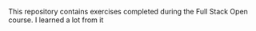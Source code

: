 This repository contains exercises completed during the Full Stack Open course. I learned a lot from it
